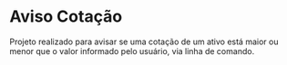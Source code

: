 # Aviso Cotação
Projeto realizado para avisar se uma cotação de um ativo está maior ou menor que o valor informado pelo usuário, via linha de comando.
